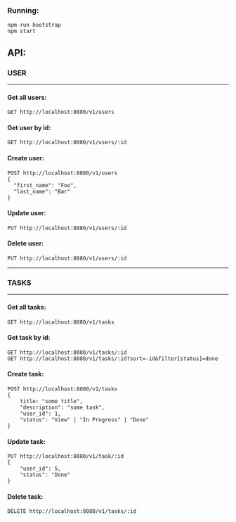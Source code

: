 ### Running:
    npm run bootstrap
    npm start

 API:
----------------

### USER

----------------
#### Get all users:
    GET http://localhost:8080/v1/users

#### Get user by id:
    GET http://localhost:8080/v1/users/:id

#### Create user:
    POST http://localhost:8080/v1/users
    {
      "first_name": "Foo",
      "last_name": "Bar"
    }

#### Update user:
    PUT http://localhost:8080/v1/users/:id

#### Delete user:
    PUT http://localhost:8080/v1/users/:id
    
    
----------------
### TASKS

----------------
#### Get all tasks:
    GET http://localhost:8080/v1/tasks

#### Get task by id:
    GET http://localhost:8080/v1/tasks/:id
    GET http://localhost:8080/v1/tasks/:id?sort=-id&filter[status]=done
    
#### Create task:
    POST http://localhost:8080/v1/tasks
    { 
        title: "some title",
        "description": "some task",
        "user_id": 1,
        "status": "View" | "In Progress" | "Done"
    }

#### Update task:
    PUT http://localhost:8080/v1/task/:id
    {
        "user_id": 5,
        "status": "Done"
    }

#### Delete task:
    DELETE http://localhost:8080/v1/tasks/:id
